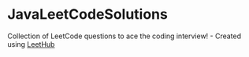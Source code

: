 # JavaLeetCodeSolutions
Collection of LeetCode questions to ace the coding interview! - Created using [LeetHub](https://github.com/QasimWani/LeetHub)
